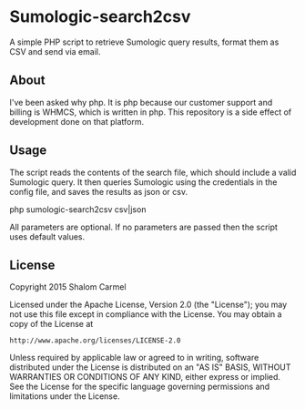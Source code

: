 # Sumologic-search2csv

A simple PHP script to retrieve Sumologic query results, format them as CSV and send via email. 

## About
I've been asked why php. 
It is php because our customer support and billing is WHMCS, which is written in php. 
This repository is a side effect of development done on that platform.


## Usage
The script reads the contents of the search file, which should include a valid Sumologic query. 
It then queries Sumologic using the credentials in the config file, and saves the results as json or csv. 

php sumologic-search2csv <path-to-search-file> <path-to-config-file> csv|json

All parameters are optional. If no parameters are passed then the script uses default values. 

## License
Copyright 2015 Shalom Carmel

Licensed under the Apache License, Version 2.0 (the "License");
you may not use this file except in compliance with the License.
You may obtain a copy of the License at

	http://www.apache.org/licenses/LICENSE-2.0

Unless required by applicable law or agreed to in writing, software
distributed under the License is distributed on an "AS IS" BASIS,
WITHOUT WARRANTIES OR CONDITIONS OF ANY KIND, either express or implied.
See the License for the specific language governing permissions and
limitations under the License.